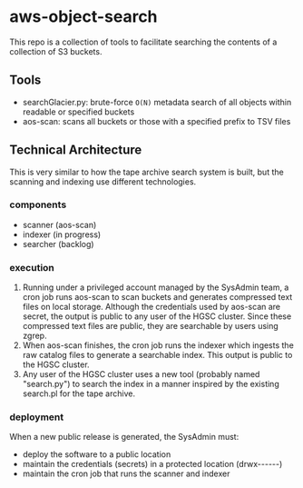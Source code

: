 # aws-object-search

This repo is a collection of tools to facilitate searching the contents of a
collection of S3 buckets.

## Tools

- searchGlacier.py: brute-force `O(N)` metadata search of all objects within readable or specified buckets
- aos-scan: scans all buckets or those with a specified prefix to TSV files

## Technical Architecture

This is very similar to how the tape archive search system is built, but the scanning and indexing use different technologies.

### components

- scanner (aos-scan)
- indexer (in progress)
- searcher (backlog)

### execution

1. Running under a privileged account managed by the SysAdmin team, a cron job runs aos-scan  to scan buckets and generates compressed text files on local storage. Although the credentials used by aos-scan are secret, the output is public to any user of the HGSC cluster. Since these compressed text files are public, they are searchable by users using zgrep.
2. When aos-scan finishes, the cron job runs the indexer which ingests the raw catalog files to generate a searchable index. This output is public to the HGSC cluster.
3. Any user of the HGSC cluster uses a new tool (probably named "search.py") to search the index in a manner inspired by the existing search.pl for the tape archive.

### deployment

When a new public release is generated, the SysAdmin must:

- deploy the software to a public location
- maintain the credentials (secrets) in a protected location (drwx------)
- maintain the cron job that runs the scanner and indexer
